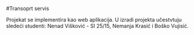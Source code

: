 #Transoprt servis

Projekat se implementira kao web aplikacija. U izradi projekta učestvtuju sledeći studenti: Nenad Višković - SI 25/15, Nemanja Krasić i Boško Vujisić.
